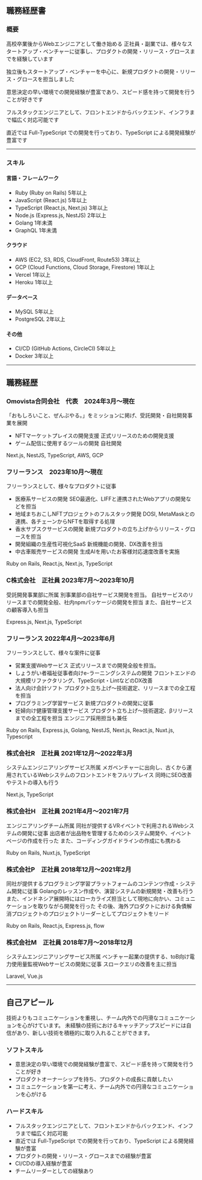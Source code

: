 ## 職務経歴書

### 概要
高校卒業後からWebエンジニアとして働き始める
正社員・副業では、様々なスタートアップ・ベンチャーに従事し、プロダクトの開発・リリース・グロースまでを経験しています

独立後もスタートアップ・ベンチャーを中心に、新規プロダクトの開発・リリース・グロースを担当しました

意思決定の早い環境での開発経験が豊富であり、スピード感を持って開発を行うことが好きです

フルスタックエンジニアとして、フロントエンドからバックエンド、インフラまで幅広く対応可能です

直近では Full-TypeScript での開発を行っており、TypeScript による開発経験が豊富です

---

### スキル
#### 言語・フレームワーク
- Ruby (Ruby on Rails) 5年以上
- JavaScript (React.js) 5年以上
- TypeScript (React.js, Next.js) 3年以上
- Node.js (Express.js, NestJS) 2年以上
- Golang 1年未満
- GraphQL 1年未満

#### クラウド
- AWS (EC2, S3, RDS, CloudFront, Route53) 3年以上
- GCP (Cloud Functions, Cloud Storage, Firestore) 1年以上
- Vercel 1年以上
- Heroku 1年以上

#### データベース
- MySQL 5年以上
- PostgreSQL 2年以上

#### その他
- CI/CD (GitHub Actions, CircleCI) 5年以上
- Docker 3年以上

---

## 職務経歴

### Omovista合同会社　代表　2024年3月〜現在
「おもしろいこと、ぜんぶやる。」をミッションに掲げ、受託開発・自社開発事業を展開

- NFTマーケットプレイスの開発支援
    正式リリースのための開発支援
- ゲーム配信に使用するツールの開発
  自社開発
  
Next.js, NestJS, TypeScript, AWS, GCP

### フリーランス　2023年10月〜現在

フリーランスとして、様々なプロダクトに従事
- 医療系サービスの開発
  SEO最適化、LIFFと連携されたWebアプリの開発などを担当
- 地域まちおこしNFTプロジェクトのフルスタック開発
  DOSI, MetaMaskとの連携、各チェーンからNFTを取得する処理
- 香水サブスクサービスの開発
  新規プロダクトの立ち上げからリリース・グロースを担当
- 開発組織の生産性可視化SaaS
  新規機能の開発、DX改善を担当
- 中古車販売サービスの開発
  生成AIを用いたお客様対応速度改善を実施

Ruby on Rails, React.js, Next.js, TypeScript

### C株式会社　正社員 2023年7月〜2023年10月

受託開発事業部に所属
別事業部の自社サービス開発を担当。
自社サービスのリリースまでの開発全般、社内npmパッケージの開発を担当
また、自社サービスの顧客導入も担当

Express.js, Next.js, TypeScript

### フリーランス 2022年4月〜2023年6月

フリーランスとして、様々な案件に従事
- 営業支援Webサービス
  正式リリースまでの開発全般を担当。
- しょうがい者福祉従事者向けe-ラーニングシステムの開発
  フロントエンドの大規模リファクタリング、TypeScript・LintなどのDX改善
- 法人向け会計ソフト
  プロダクト立ち上げ〜技術選定、リリースまでの全工程を担当
- プログラミング学習サービス
  新規プロダクトの開発に従事
- 妊婦向け健康管理支援サービス
  プロダクト立ち上げ〜技術選定、βリリースまでの全工程を担当
  エンジニア採用担当も兼任

Ruby on Rails, Express.js, Golang, NestJS, Next.js, React.js, Nuxt.js, Typescript

### 株式会社R　正社員 2021年12月〜2022年3月

システムエンジニアリングサービス所属
メガベンチャーに出向し、古くから運用されているWebシステムのフロントエンドをフルリプレイス
同時にSEO改善やテストの導入も行う

Next.js, TypeScript

### 株式会社H　正社員 2021年4月〜2021年7月

エンジニアリングチーム所属
同社が提供するVRイベントで利用されるWebシステムの開発に従事
出店者が出品物を管理するためのシステム開発や、イベントページの作成を行った
また、コーディングガイドラインの作成にも携わる

Ruby on Rails, Nuxt.js, TypeScript

### 株式会社P　正社員 2018年12月〜2021年2月

同社が提供するプログラミング学習プラットフォームのコンテンツ作成・システム開発に従事
Golangのレッスン作成や、演習システムの新規開発・改善も行う
また、インドネシア展開時にはローカライズ担当として現地に向かい、コミュニケーションを取りながら開発を行った
その後、海外プロダクトにおける負債解消プロジェクトのプロジェクトリーダーとしてプロジェクトをリード

Ruby on Rails, React.js, Express.js, flow

### 株式会社M　正社員 2018年7月〜2018年12月

システムエンジニアリングサービス所属
ベンチャー起業の提供する、toB向け電力使用量監視Webサービスの開発に従事
スロークエリの改善を主に担当

Laravel, Vue.js

---

## 自己アピール
技術よりもコミュニケーションを重視し、チーム内外での円滑なコミュニケーションを心がけています。
未経験の技術におけるキャッチアップスピードには自信があり、新しい技術を積極的に取り入れることができます。

### ソフトスキル
- 意思決定の早い環境での開発経験が豊富で、スピード感を持って開発を行うことが好き
- プロダクトオーナーシップを持ち、プロダクトの成長に貢献したい
- コミュニケーションを第一に考え、チーム内外での円滑なコミュニケーションを心がける

### ハードスキル
- フルスタックエンジニアとして、フロントエンドからバックエンド、インフラまで幅広く対応可能
- 直近では Full-TypeScript での開発を行っており、TypeScript による開発経験が豊富
- プロダクトの開発・リリース・グロースまでの経験が豊富
- CI/CDの導入経験が豊富
- チームリーダーとしての経験あり
